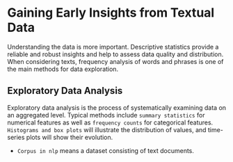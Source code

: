 # Gaining Early Insights from Textual Data

Understanding the data is more important. Descriptive statistics provide a reliable and robust insights and help to assess data quality and distribution.
When considering texts, frequency analysis of words and phrases is one of the main methods for data exploration.

## Exploratory Data Analysis

Exploratory data analysis is the process of systematically examining data on an aggregated level. Typical methods include ```summary statistics``` for numerical features as well as ```frequency counts``` for categorical features. ```Histograms and box plots``` will illustrate the distribution of values, and time-series plots will show their evolution.

* ```Corpus in nlp``` means a dataset consisting of text documents.
